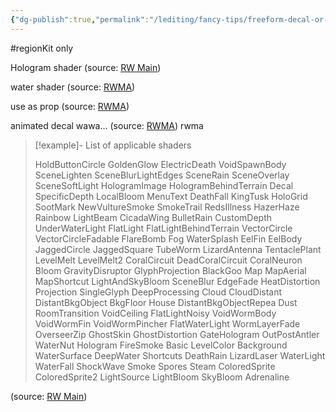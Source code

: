 ```yaml
---
{"dg-publish":true,"permalink":"/lediting/fancy-tips/freeform-decal-or-sprite-stuff/"}
---
```


#regionKit only


Hologram shader
(source: [RW Main](https://discord.com/channels/291184728944410624/481900360324218880/1326363715246882849))



water shader
(source: [RWMA](https://discord.com/channels/1083481230839922688/1083483045329375393/1203462073556926524))


use as prop
(source: [RWMA](https://discord.com/channels/1083481230839922688/1083485771949949019/1189234052868341932))

animated decal
wawa... 
(source: [RWMA](https://discord.com/channels/1083481230839922688/1083483045329375393/1249297299662704681))
rwma

> [!example]- List of applicable shaders
> 
> HoldButtonCircle
> GoldenGlow
> ElectricDeath
> VoidSpawnBody
> SceneLighten
> SceneBlurLightEdges
> SceneRain
> SceneOverlay
> SceneSoftLight
> HologramImage
> HologramBehindTerrain
> Decal
> SpecificDepth
> LocalBloom
> MenuText
> DeathFall
> KingTusk
> HoloGrid
> SootMark
> NewVultureSmoke
> SmokeTrail
> RedsIllness
> HazerHaze
> Rainbow
> LightBeam
> CicadaWing
> BulletRain
> CustomDepth
> UnderWaterLight
> FlatLight
> FlatLightBehindTerrain
> VectorCircle
> VectorCircleFadable
> FlareBomb
> Fog
> WaterSplash
> EelFin
> EelBody
> JaggedCircle
> JaggedSquare
> TubeWorm
> LizardAntenna
> TentaclePlant
> LevelMelt
> LevelMelt2
> CoralCircuit
> DeadCoralCircuit
> CoralNeuron
> Bloom
> GravityDisruptor
> GlyphProjection
> BlackGoo
> Map
> MapAerial
> MapShortcut
> LightAndSkуBloom
> SceneBlur
> EdgeFade
> HeatDistortion
> Projection
> SingleGlyph
> DeepProcessing
> Cloud
> CloudDistant
> DistantBkgObject
> BkgFloor
> House
> DistantBkgObjectRepea
> Dust
> RoomTransition
> VoidCeiling
> FlatLightNoisy
> VoidWormBody
> VoidWormFin
> VoidWormPincher
> FlatWaterLight
> WormLayerFade
> OverseerZip
> GhostSkin
> GhostDistortion
> GateHologram
> OutPostAntler
> WaterNut
> Hologram
> FireSmoke
> Basic
> LevelColor
> Background
> WaterSurface
> DeepWater
> Shortcuts
> DeathRain
> LizardLaser
> WaterLight
> WaterFall
> ShockWave
> Smoke
> Spores
> Steam
> ColoredSprite
> ColoredSprite2
> LightSource
> LightBloom
> SkyBloom
> Adrenaline

(source: [RW Main](https://discord.com/channels/291184728944410624/838185248981385256/995066729082388661))